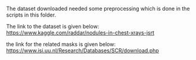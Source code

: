 The dataset downloaded needed some preprocessing which is done in the scripts in this folder.

The link to the dataset is given below:
https://www.kaggle.com/raddar/nodules-in-chest-xrays-jsrt

the link for the related masks is given below:
https://www.isi.uu.nl/Research/Databases/SCR/download.php

